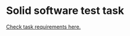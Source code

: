 # Solid software test task

[Check task requirements here.](https://solidsoftwarehq.notion.site/Additional-test-task-information-1dffaf9c74884bdc9c80871fd9a72c96)
